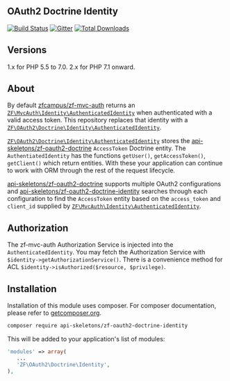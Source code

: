 OAuth2 Doctrine Identity
------------------------

[![Build Status](https://travis-ci.org/API-Skeletons/zf-oauth2-doctrine-identity.svg)](https://travis-ci.org/API-Skeletons/zf-oauth2-doctrine-identity)
[![Gitter](https://badges.gitter.im/api-skeletons/open-source.svg)](https://gitter.im/api-skeletons/open-source)
[![Total Downloads](https://poser.pugx.org/api-skeletons/zf-oauth2-doctrine-identity/downloads)](https://packagist.org/packages/api-skeletons/zf-oauth2-doctrine-identity)

Versions
--------

1.x for PHP 5.5 to 7.0.  2.x for PHP 7.1 onward.


About
-----

By default [zfcampus/zf-mvc-auth](https://github.com/zfcampus/zf-mvc-auth) returns an [`ZF\MvcAuth\Identity\AuthenticatedIdentity`](https://github.com/zfcampus/zf-mvc-auth/blob/master/src/Identity/AuthenticatedIdentity.php) when authenticated with a valid access token.  This repository replaces that identity with a [`ZF\OAuth2\Doctrine\Identity\AuthenticatedIdentity`](https://github.com/API-Skeletons/zf-oauth2-doctrine-identity/blob/master/src/AuthenticatedIdentity.php).

[`ZF\OAuth2\Doctrine\Identity\AuthenticatedIdentity`](https://github.com/API-Skeletons/zf-oauth2-doctrine-identity/blob/master/src/AuthenticatedIdentity.php) stores the [api-skeletons/zf-oauth2-doctrine](https://github.com/API-Skeletons/zf-oauth2-doctrine) `AccessToken` Doctrine entity.  The `AuthentiatedIdentity` has the functions `getUser()`, `getAccessToken()`, `getClient()` which return entities.  With these your application can continue to work with ORM through the rest of the request lifecycle.

[api-skeletons/zf-oauth2-doctrine](https://github.com/API-Skeletons/zf-oauth2-doctrine) supports multiple OAuth2 configurations and [api-skeletons/zf-oauth2-doctrine-identity](https://github.com/API-Skeletons/zf-oauth2-doctrine-identity) searches through each configuration to find the `AccessToken` entity based on the `access_token` and `client_id` supplied by [`ZF\MvcAuth\Identity\AuthenticatedIdentity`](https://github.com/zfcampus/zf-mvc-auth/blob/master/src/Identity/AuthenticatedIdentity.php).


Authorization
-------------

The zf-mvc-auth Authorization Service is injected into the `AuthenticatedIdentity`.  You may fetch the Authorization Service with `$identity->getAuthorizationService()`.  There is a convenience method for ACL `$identity->isAuthorized($resource, $privilege)`.

Installation
------------
Installation of this module uses composer. For composer documentation, please refer to [getcomposer.org](http://getcomposer.org/).

```sh
composer require api-skeletons/zf-oauth2-doctrine-identity
```

This will be added to your application's list of modules:

```php
'modules' => array(
   ...
   'ZF\OAuth2\Doctrine\Identity',
),
```
